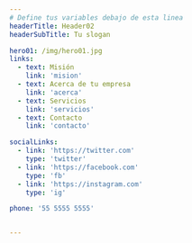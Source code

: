 ```yaml
---
# Define tus variables debajo de esta linea
headerTitle: Header02
headerSubTitle: Tu slogan 

hero01: /img/hero01.jpg
links:
  - text: Misión
    link: 'mision'
  - text: Acerca de tu empresa
    link: 'acerca'
  - text: Servicios
    link: 'servicios'
  - text: Contacto
    link: 'contacto'

socialLinks:
  - link: 'https://twitter.com'
    type: 'twitter'
  - link: 'https://facebook.com'
    type: 'fb'
  - link: 'https://instagram.com'
    type: 'ig'

phone: '55 5555 5555'


---
```


<!-- Define tus componentes aquí-->
  <navigation-02 :links="links" :social-links="socialLinks" :phone="phone"></navigation-02>
  <header-02 id="header01" :title="headerTitle" :sub-title="headerSubTitle" :image="hero01" parallax ></header-02>
